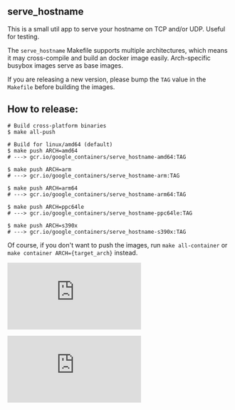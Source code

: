 ## serve_hostname

This is a small util app to serve your hostname on TCP and/or UDP.  Useful for testing.

The `serve_hostname` Makefile supports multiple architectures, which means it may cross-compile and build an docker image easily.
Arch-specific busybox images serve as base images.

If you are releasing a new version, please bump the `TAG` value in the `Makefile` before building the images.

## How to release:

```
# Build cross-platform binaries
$ make all-push

# Build for linux/amd64 (default)
$ make push ARCH=amd64
# ---> gcr.io/google_containers/serve_hostname-amd64:TAG

$ make push ARCH=arm
# ---> gcr.io/google_containers/serve_hostname-arm:TAG

$ make push ARCH=arm64
# ---> gcr.io/google_containers/serve_hostname-arm64:TAG

$ make push ARCH=ppc64le
# ---> gcr.io/google_containers/serve_hostname-ppc64le:TAG

$ make push ARCH=s390x
# ---> gcr.io/google_containers/serve_hostname-s390x:TAG
```

Of course, if you don't want to push the images, run `make all-container` or `make container ARCH={target_arch}` instead.


[![Analytics](https://kubernetes-site.appspot.com/UA-36037335-10/GitHub/contrib/for-demos/serve_hostname/README.md?pixel)]()


[![Analytics](https://kubernetes-site.appspot.com/UA-36037335-10/GitHub/test/images/serve_hostname/README.md?pixel)]()
